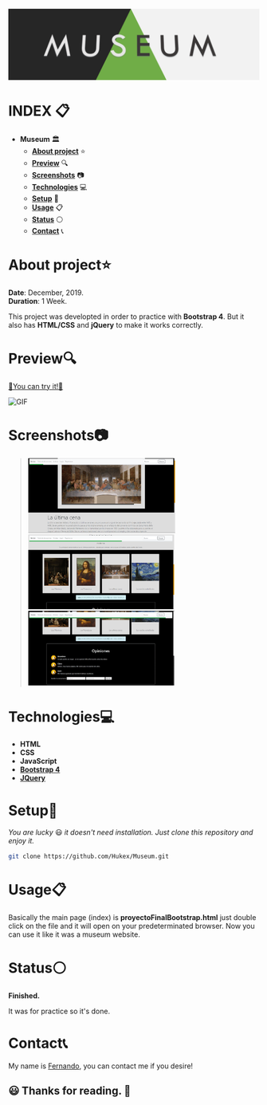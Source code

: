 

![IMG](https://github.com/Hukex/Museum/blob/master/readmefiles/banner.png?)

# INDEX 📋

- **Museum** 🏛
  - [**About project**](#about-project) ⭐
  - [**Preview**](#preview) 🔍
  - [**Screenshots**](#screenshots) 📷
  - [**Technologies**](#technologies) 💻
  - [**Setup**](#setup) 🔧
  - [**Usage**](#usage) 📋
  - [**Status**](#status) ⚪
  - [**Contact**](#contact) 📞




# About project⭐



**Date**: December, 2019.   
**Duration**: 1 Week.


This project was developted in order to practice with **Bootstrap 4**.
But it also has **HTML/CSS** and **jQuery** to make it works correctly.

# Preview🔍

[💠You can try it!💠](https://hukex.github.io/Museum/proyectoFinalBootstrap.html)

 ![GIF](https://github.com/Hukex/Museum/blob/master/readmefiles/preview.gif)


# Screenshots📷

><img src="readmefiles/1.png" height="150"/>
><img src="readmefiles/2.png" height="150"/>
><img src="readmefiles/3.gif" height="150"/>




# Technologies💻

- **HTML**
- **CSS**
- **JavaScript**
- [**Bootstrap 4**](https://getbootstrap.com/docs/4.3)
- [**JQuery**](https://jquery.com/)



# Setup🔧

*You are lucky* 😃 *it doesn't need installation. Just clone this repository and enjoy it.*

```bash
git clone https://github.com/Hukex/Museum.git
```

# Usage📋

Basically the main page (index) is **proyectoFinalBootstrap.html** just double click on the file and it will open on your predeterminated browser.
Now you can use it like it was a museum website.



# Status⚪

**Finished.**

It was for practice so it's done.

# Contact📞

My name is [Fernando](https://www.linkedin.com/in/fevm/), you can contact me if you desire!


## 😃 Thanks for reading. 👋

